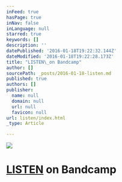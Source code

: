 ```yaml
---
inFeed: true
hasPage: true
inNav: false
inLanguage: null
starred: true
keywords: []
description: ''
datePublished: '2016-01-18T19:22:32.144Z'
dateModified: '2016-01-18T19:22:28.173Z'
title: "LISTEN\_on Bandcamp"
author: []
sourcePath: _posts/2016-01-18-listen.md
published: true
authors: []
publisher:
  name: null
  domain: null
  url: null
  favicon: null
url: listen/index.html
_type: Article

---
```

![](https://the-grid-user-content.s3-us-west-2.amazonaws.com/b1bdd06b-69d4-4923-8924-c656438e8eb1.jpg)

# [LISTEN][0] on Bandcamp

[0]: https://entheois.bandcamp.com/